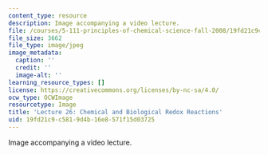 ```yaml
---
content_type: resource
description: Image accompanying a video lecture.
file: /courses/5-111-principles-of-chemical-science-fall-2008/19fd21c9c5819d4b16e8571f15d03725_26.jpg
file_size: 3662
file_type: image/jpeg
image_metadata:
  caption: ''
  credit: ''
  image-alt: ''
learning_resource_types: []
license: https://creativecommons.org/licenses/by-nc-sa/4.0/
ocw_type: OCWImage
resourcetype: Image
title: 'Lecture 26: Chemical and Biological Redox Reactions'
uid: 19fd21c9-c581-9d4b-16e8-571f15d03725
---
```

Image accompanying a video lecture.